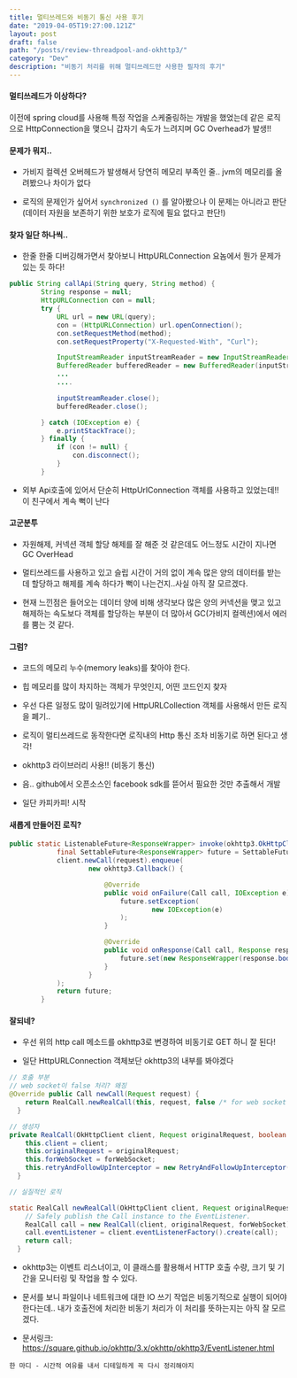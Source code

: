 ```yaml
---
title: 멀티쓰레드와 비동기 통신 사용 후기
date: "2019-04-05T19:27:00.121Z"
layout: post
draft: false
path: "/posts/review-threadpool-and-okhttp3/"
category: "Dev"
description: "비동기 처리를 위해 멀티쓰레드만 사용한 필자의 후기"
---
```


#### 멀티쓰레드가 이상하다?
이전에 spring cloud를 사용해 특정 작업을 스케줄링하는 개발을 했었는데 같은 로직으로 HttpConnection을 맺으니 갑자기 속도가 느려지며 GC Overhead가 발생!!

#### 문제가 뭐지..
- 가비지 컬렉션 오버헤드가 발생해서 당연히 메모리 부족인 줄.. jvm의 메모리를 올려봤으나 차이가 없다

- 로직의 문제인가 싶어서 ```synchronized ()``` 를 알아봤으나 이 문제는 아니라고 판단 (데이터 자원을 보존하기 위한 보호가 로직에 필요 없다고 판단!)

#### 찾자 일단 하나씩..
- 한줄 한줄 디버깅해가면서 찾아보니 HttpURLConnection 요놈에서 뭔가 문제가 있는 듯 하다!

```java
public String callApi(String query, String method) {
        String response = null;
        HttpURLConnection con = null;
        try {
            URL url = new URL(query);
            con = (HttpURLConnection) url.openConnection();
            con.setRequestMethod(method);
            con.setRequestProperty("X-Requested-With", "Curl");

            InputStreamReader inputStreamReader = new InputStreamReader(con.getInputStream());
            BufferedReader bufferedReader = new BufferedReader(inputStreamReader);
            ...
            ....

            inputStreamReader.close();
            bufferedReader.close();

        } catch (IOException e) {
            e.printStackTrace();
        } finally {
            if (con != null) {
                con.disconnect();
            }
        }
```

- 외부 Api호출에 있어서 단순히 HttpUrlConnection 객체를 사용하고 있었는데!! 이 친구에서 계속 뻑이 난다

#### 고군분투
- 자원해제, 커넥션 객체 할당 해제를 잘 해준 것 같은데도 어느정도 시간이 지나면 GC OverHead 

- 멀티쓰레드를 사용하고 있고 슬립 시간이 거의 없이 계속 많은 양의 데이터를 받는데 할당하고 해제를 계속 하다가 뻑이 나는건지..사실 아직 잘 모르겠다.

- 현재 느낀점은 들어오는 데이터 양에 비해 생각보다 많은 양의 커넥션을 맺고 있고 해제하는 속도보다 객체를 할당하는 부분이 더 많아서 GC(가비지 컬렉션)에서 에러를 뿜는 것 같다.


#### 그럼?
- 코드의 메모리 누수(memory leaks)를 찾아야 한다.

- 힙 메모리를 많이 차지하는 객체가 무엇인지, 어떤 코드인지 찾자

- 우선 다른 일정도 많이 밀려있기에 HttpURLCollection 객체를 사용해서 만든 로직을 폐기..

- 로직이 멀티쓰레드로 동작한다면 로직내의 Http 통신 조차 비동기로 하면 된다고 생각!

- okhttp3 라이브러리 사용!! (비동기 통신)

- 음.. github에서 오픈소스인 facebook sdk를 뜯어서 필요한 것만 추출해서 개발

- 일단 카피카피! 시작

#### 새롭게 만들어진 로직?
```java
public static ListenableFuture<ResponseWrapper> invoke(okhttp3.OkHttpClient client, okhttp3.Request request) {
            final SettableFuture<ResponseWrapper> future = SettableFuture.create();
            client.newCall(request).enqueue(
                    new okhttp3.Callback() {

                        @Override
                        public void onFailure(Call call, IOException e) {
                            future.setException(
                                    new IOException(e)
                            );
                        }

                        @Override
                        public void onResponse(Call call, Response response) throws IOException {
                            future.set(new ResponseWrapper(response.body().string(), convertToString(response.headers())));
                        }
                    }
            );
            return future;
        }

```

#### 잘되네?
- 우선 위의 http call 메소드를 okhttp3로 변경하여 비동기로 GET 하니 잘 된다!

- 일단 HttpURLConnection 객체보단 okhttp3의 내부를 봐야겠다
```java
// 호출 부분
// web socket이 false 처리? 왜징
@Override public Call newCall(Request request) {
    return RealCall.newRealCall(this, request, false /* for web socket */);
  }
```

```java
// 생성자
private RealCall(OkHttpClient client, Request originalRequest, boolean forWebSocket) {
    this.client = client;
    this.originalRequest = originalRequest;
    this.forWebSocket = forWebSocket;
    this.retryAndFollowUpInterceptor = new RetryAndFollowUpInterceptor(client, forWebSocket);
  }
```

```java
// 실질적인 로직

static RealCall newRealCall(OkHttpClient client, Request originalRequest, boolean forWebSocket) {
    // Safely publish the Call instance to the EventListener.
    RealCall call = new RealCall(client, originalRequest, forWebSocket);
    call.eventListener = client.eventListenerFactory().create(call);
    return call;
  }
```

- okhttp3는 이벤트 리스너이고, 이 클래스를 활용해서 HTTP 호출 수량, 크기 및 기간을 모니터링 및 작업을 할 수 있다.

- 문서를 보니 파일이나 네트워크에 대한 IO 쓰기 작업은 비동기적으로 실행이 되어야 한다는데.. 내가 호출전에 처리한 비동기 처리가 이 처리를 뜻하는지는 아직 잘 모르겠다.

- 문서링크: https://square.github.io/okhttp/3.x/okhttp/okhttp3/EventListener.html




```
한 마디 - 시간적 여유를 내서 디테일하게 꼭 다시 정리해야지
```